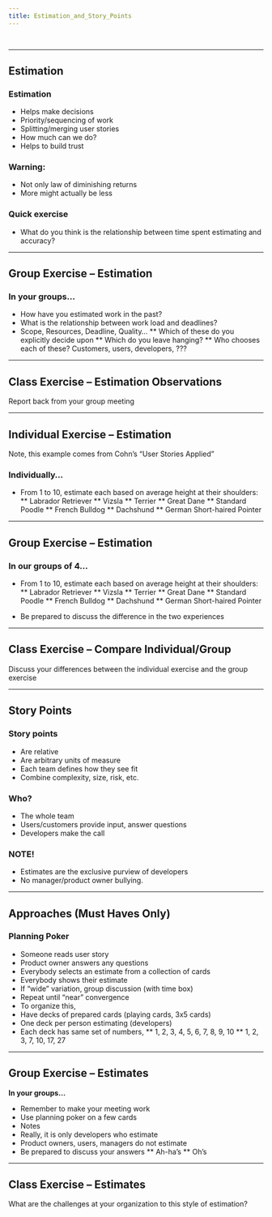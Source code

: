 ```yaml
---
title: Estimation_and_Story_Points
---
```

```java
   
```
----
## Estimation
### Estimation
* Helps make decisions
* Priority/sequencing of work
* Splitting/merging user stories
* How much can we do?
* Helps to build trust

### Warning:
* Not only law of diminishing returns
* More might actually be less

### Quick exercise
* What do you think is the relationship between time spent estimating and accuracy?

----
## Group Exercise – Estimation
### In your groups…
* How have you estimated work in the past?
* What is the relationship between work load and deadlines?
* Scope, Resources, Deadline, Quality…
** Which of these do you explicitly decide upon
** Which do you leave hanging?
** Who chooses each of these? Customers, users, developers, ???

----
## Class Exercise – Estimation Observations
Report back from your group meeting

----
## Individual Exercise – Estimation
Note, this example comes from Cohn’s “User Stories Applied”

### Individually…
* From 1 to 10, estimate each based on average height at their shoulders:
** Labrador Retriever
** Vizsla
** Terrier
** Great Dane
** Standard Poodle
** French Bulldog
** Dachshund
** German Short-haired Pointer

----
## Group Exercise – Estimation
### In our groups of 4…
* From 1 to 10, estimate each based on average height at their shoulders:
** Labrador Retriever
** Vizsla
** Terrier
** Great Dane
** Standard Poodle
** French Bulldog
** Dachshund
** German Short-haired Pointer

* Be prepared to discuss the difference in the two experiences

----
## Class Exercise – Compare Individual/Group
Discuss your differences between the individual exercise and the group exercise

----
## Story Points
### Story points
* Are relative
* Are arbitrary units of measure
* Each team defines how they see fit
* Combine complexity, size, risk, etc.

### Who?
* The whole team
* Users/customers provide input, answer questions
* Developers make the call

### NOTE!
* Estimates are the exclusive purview of developers
* No manager/product owner bullying.

----
## Approaches (Must Haves Only)
### Planning Poker
* Someone reads user story
* Product owner answers any questions
* Everybody selects an estimate from a collection of cards
* Everybody shows their estimate
* If “wide” variation, group discussion (with time box)
* Repeat until “near” convergence
* To organize this, 
* Have decks of prepared cards (playing cards, 3x5 cards)
* One deck per person estimating (developers)
* Each deck has same set of numbers, 
** 1, 2, 3, 4, 5, 6, 7, 8, 9, 10
** 1, 2, 3, 7, 10, 17, 27

----
## Group Exercise – Estimates
**In your groups…**
* Remember to make your meeting work
* Use planning poker on a few cards
* Notes
* Really, it is only developers who estimate
* Product owners, users, managers do not estimate
* Be prepared to discuss your answers
** Ah-ha’s
** Oh’s

----
## Class Exercise – Estimates
What are the challenges at your organization to this style of estimation?

